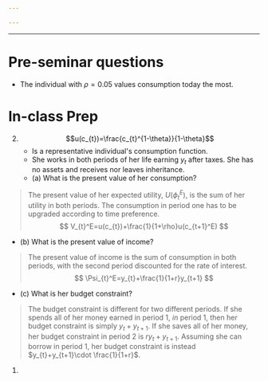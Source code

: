 ```yaml
---

---
```

---
# **Pre-seminar questions**
- The individual with $\rho=0.05$ values consumption today the most.
# **In-class Prep**
2. $$u(c_{t})=\frac{c_{t}^{1-\theta}}{1-\theta}$$
	- Is a representative individual's consumption function.
	- She works in both periods of her life earning $y_t$ after taxes. She has no assets and receives nor leaves inheritance.
	- (a) What is the present value of her consumption?
>The present value of her expected utility, $U(\phi_{t}^E)$, is the sum of her utility in both periods. The consumption in period one has to be upgraded according to time preference.
$$
V_{t}^E=u(c_{t})+\frac{1}{1+\rho}u(c_{t+1}^E)
$$

- (b) What is the present value of income?
>The present value of income is the sum of consumption in both periods, with the second period discounted for the rate of interest.
$$
\Psi_{t}^E=y_{t}+\frac{1}{1+r}y_{t+1}
$$

- (c) What is her budget constraint?
>The budget constraint is different for two different periods. If she spends all of her money earned in period 1, *in* period 1, then her budget constraint is simply $y_{t}+y_{t+1}$. If she saves all of her money, her budget constraint in period 2 is $ry_{t}+y_{t+1}$.
>Assuming she can borrow in period 1, her budget constraint is instead $y_{t}+y_{t+1}\cdot \frac{1}{1+r}$.
1. 